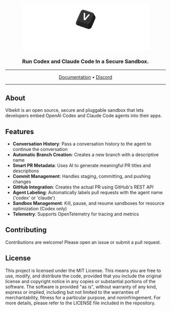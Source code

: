 <div align="center">

<img width="400px" src="./assets/vibekit-hero.png" />

### Run Codex and Claude Code In a Secure Sandbox.
</div>

-----

<p align="center">
  <a href="https://vibekit.sh" target="_blank">Documentation</a> •
  <a href="https://discord.com/invite/mhmJUTjW4b" target="_blank">Discord</a> 
</p>

-----

## About

Vibekit is an open source, secure and pluggable sandbox that lets developers embed OpenAI Codex and Claude Code agents into their apps.

## Features

- **Conversation History**: Pass a conversation history to the agent to continue the conversation
- **Automatic Branch Creation**: Creates a new branch with a descriptive name
- **Smart PR Metadata**: Uses AI to generate meaningful PR titles and descriptions
- **Commit Management**: Handles staging, committing, and pushing changes
- **GitHub Integration**: Creates the actual PR using GitHub's REST API
- **Agent Labeling**: Automatically labels pull requests with the agent name ('codex' or 'claude')
- **Sandbox Management**: Kill, pause, and resume sandboxes for resource optimization (Codex only)
- **Telemetry**: Supports OpenTelemetry for tracing and metrics

## Contributing

Contributions are welcome! Please open an issue or submit a pull request.

## License

This project is licensed under the MIT License. This means you are free to use, modify, and distribute the code, provided that you include the original license and copyright notice in any copies or substantial portions of the software. The software is provided "as is", without warranty of any kind, express or implied, including but not limited to the warranties of merchantability, fitness for a particular purpose, and noninfringement. For more details, please refer to the LICENSE file included in the repository.

